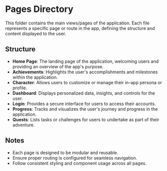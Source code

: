 # Pages Directory

This folder contains the main views/pages of the application. Each file represents a specific page or route in the app, defining the structure and content displayed to the user.

## Structure

- **Home Page**: The landing page of the application, welcoming users and providing an overview of the app's purpose.
- **Achievements**: Highlights the user's accomplishments and milestones within the application.
- **Character**: Allows users to customize or manage their in-app persona or profile.
- **Dashboard**: Displays personalized data, insights, and controls for the user.
- **Login**: Provides a secure interface for users to access their accounts.
- **Progress**: Tracks and visualizes the user's journey and progress in the application.
- **Quests**: Lists tasks or challenges for users to undertake as part of their adventure.

## Notes

- Each page is designed to be modular and reusable.
- Ensure proper routing is configured for seamless navigation.
- Follow consistent styling and component usage across all pages.
